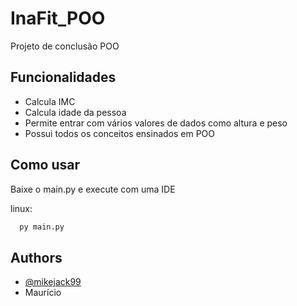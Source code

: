 # InaFit_POO
Projeto de conclusão POO

## Funcionalidades

- Calcula IMC
- Calcula idade da pessoa 
- Permite entrar com vários valores de dados como altura e peso
- Possui todos os conceitos ensinados em POO



## Como usar

Baixe o main.py e execute com uma IDE

linux:
```bash
  py main.py
```
    
## Authors

- [@mikejack99](https://github.com/mikejack99)
- Maurício
